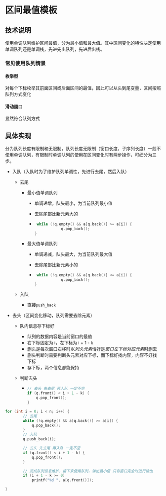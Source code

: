 # 区间最值模板

## 技术说明

使用单调队列维护区间最值，分为最小值和最大值。其中区间变化的特性决定使用单调队列还是单调栈，先进先出队列，先进后出栈。

### 常见使用队列情景

#### 枚举型

对每个下标枚举其前面区间或后面区间的最值，因此可以从头到尾变量，区间按照队列方式变化

#### 滑动窗口

显然符合队列方式

## 具体实现

分为队列长度有限制和无限制，队列长度无限制（窗口长度，子序列长度）一般不使用单调队列，有限制时单调队列的使用在区间变化时有两步操作，可细分为三步。

- 入队（入队时为了维护队列单调性，先进行去尾，然后入队）

  - 去尾

    - 最小值单调队列

      - 单调递增，队头最小，为当前队列最小值

      - 去除尾部比新元素大的

      - ```cpp
         while (!q.empty() && a[q.back()] >= a[i]) {
                    q.pop_back();
        }
        ```

    - 最大值单调队列

      - 单调递减，队头最大，为当前队列最大值

      - 去除尾部比新元素小的

      - ```cpp
         while (!q.empty() && a[q.back()] <= a[i]) {
                    q.pop_back();
        }
        ```

        

  - 入队

    - 直接`push_back`

- 去头（区间变化移动，队列需要去除元素）

  - 队内信息存下标好

    - 队列的数据内容是当前窗口的最值
    - 右下标固定为 i，左下标为 i + 1 - k
    - 删头是每次窗口右移时*队列头元素*恰好是*窗口左下标对应元素*时删去
    - 删头判断时需要判断头元素对应下标，而下标好找内容，内容不好找下标
    - 存下标，两个信息都能保持

  - 判断去头

    - ```cpp
      // 去头 先去尾 再入队 一定不空
      if (q.front() < i + 1 - k) {
          q.pop_front();
      }
      ```

```cpp
for (int i = 0; i < n; i++) {
        // 去尾
        while (!q.empty() && a[q.back()] >= a[i]) {
            q.pop_back();
        }
        // 入队
        q.push_back(i);

        // 去头 先去尾 再入队 一定不空
        if (q.front() < i + 1 - k) {
            q.pop_front();
        }

        // 完成队列信息维护，接下来使用队列，输出最小值 只有窗口完全时进行输出
        if (i + 1 - k >= 0)
            printf("%d ", a[q.front()]);

}
```

